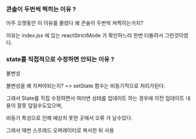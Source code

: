 ### 콘솔이 두번씩 찍히는 이유 ?

아주 오랫동안 이 이유를 몰랐다 왜 콘솔이 두번씩 쳐찍히는거지?

이유는 index.jsx 에 있는 reactStrictMode 가 확인하느라 한번 더돌려서 그런것이였다.

### state를 직접적으로 수정하면 안되는 이유 ?

불변성

불변성을 왜 지켜야되는지? => setState 함수는 비동기적으로 처리가된다.

그래서 State를 직접 수정하면서 여러번 상태를 업데이트 하는 경우에 이전 업데이트 내용이 잘못 덮일수도있으며,

비동기 특성으로 인해 예상치 못한 곳에서 오류 가 날수있다.

그래서 매번 스프레드 오퍼레이터로 복사한 뒤 사용
